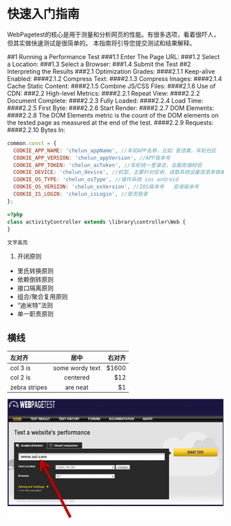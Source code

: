 # 快速入门指南
WebPagetest的核心是用于测量和分析网页的性能。有很多选项，看着很吓人，但其实做快速测试是很简单的。
本指南将引导您提交测试和结果解释。

##1 Running a Performance Test
###1.1 Enter The Page URL:
###1.2 Select a Location:
###1.3 Select a Browser:
###1.4 Submit the Test
##2 Interpreting the Results
###2.1 Optimization Grades:
####2.1.1 Keep-alive Enabled:
####2.1.2 Compress Text:
####2.1.3 Compress Images:
####2.1.4 Cache Static Content:
####2.1.5 Combine JS/CSS Files:
####2.1.6 Use of CDN:
###2.2 High-level Metrics:
####2.2.1 Repeat View:
####2.2.2 Document Complete:
####2.2.3 Fully Loaded:
####2.2.4 Load Time:
####2.2.5 First Byte:
####2.2.6 Start Render:
####2.2.7 DOM Elements:
####2.2.8 The DOM Elements metric is the count of the DOM elements on the tested page as measured at the end of the test.
####2.2.9 Requests:
####2.2.10 Bytes In:

```javascript
common.const = {
  COOKIE_APP_NAME: 'chelun_appName', //车轮APP名称，比如 查违章，车轮社区
  COOKIE_APP_VERSION: 'chelun_appVersion', //APP版本号
  COOKIE_APP_TOKEN: 'chelun_acToken', //车轮统一登录态，去服务端校验
  COOKIE_DEVICE: 'chelun_device', //机型，主要针对安卓，读取系统设备信息来做兼容性判断和数据统计
  COOKIE_OS_TYPE: 'chelun_osType', //操作系统 ios android
  COOKIE_OS_VERSION: 'chelun_osVersion', //IOS版本号   安卓版本号
  COOKIE_IS_LOGIN: 'chelun_isLogin', //是否登录
};
```

```php
<?php
class activityController extends \library\controller\Web {
}
```

`文字高亮`

1. 开闭原则
* 里氏转换原则
* 依赖倒转原则
* 接口隔离原则
* 组合/聚合复用原则
* “迪米特”法则
* 单一职责原则

横线
---

| 左对齐 | 居中  | 右对齐 |
| :------------ |:---------------:| -----:|
| col 3 is      | some wordy text | $1600 |
| col 2 is      | centered        |   $12 |
| zebra stripes | are neat        |    $1 |

![](/assets/img/using/guide/url.png)